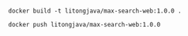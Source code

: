 # 
```
docker build -t litongjava/max-search-web:1.0.0 .
```

```
docker push litongjava/max-search-web:1.0.0
```